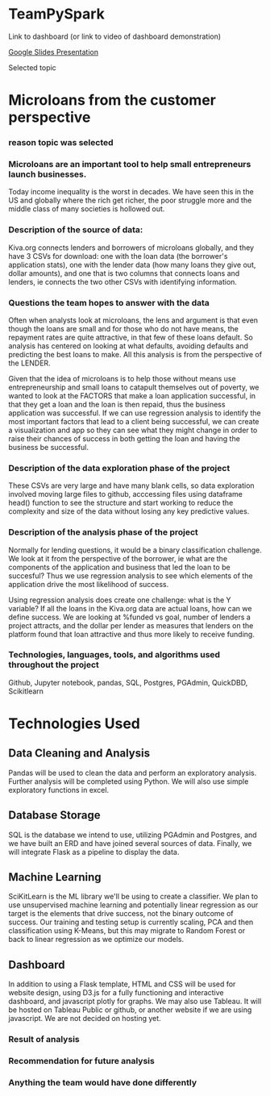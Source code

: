 # TeamPySpark


 Link to dashboard (or link to video of dashboard demonstration)

 [Google Slides Presentation](https://docs.google.com/presentation/d/1_PMTb9D7JATLUvOpR_WDij9qfOgb7B80TdIEhfzbzYs/edit?usp=sharing)

Selected topic
# Microloans from the customer perspective

### reason topic was selected
### Microloans are an important tool to help small entrepreneurs launch businesses.  
Today income inequality is the worst in decades.  We have seen this in the US and globally where the rich get richer, the poor struggle more and the middle class of many societies is hollowed out.  

### Description of the source of data:

Kiva.org connects lenders and borrowers of microloans globally, and they have 3 CSVs for download: one with the loan data (the borrower's application stats), one with the lender data (how many loans they give out, dollar amounts), and one that is two columns that connects loans and lenders, ie connects the two other CSVs with identifying information.

### Questions the team hopes to answer with the data

Often when analysts look at microloans, the lens and argument is that even though the loans are small and for those who do not have means, the repayment rates are quite attractive, in that few of these loans default.  So analysis has centered on looking at what defaults, avoiding defaults and predicting the best loans to make.  All this analysis is from the perspective of the LENDER.

Given that the idea of microloans is to help those without means use entrepreneurship and small loans to catapult themselves out of poverty, we wanted to look at the FACTORS that make a loan application successful, in that they get a loan and the loan is then repaid, thus the business application was successful.  If we can use regression analysis to identify the most important factors that lead to a client being successful, we can create a visualization and app so they can see what they might change in order to raise their chances of success in both getting the loan and having the business be successful.

### Description of the data exploration phase of the project

These CSVs are very large and have many blank cells, so data exploration involved moving large files to github, acccessing files using dataframe head() function to see the structure and start working to reduce the complexity and size of the data without losing any key predictive values.

### Description of the analysis phase of the project

Normally for lending questions, it would be a binary classification challenge.  We look at it from the perspective of the borrower, ie what are the components of the application and business that led the loan to be succesful?  Thus we use regression analysis to see which elements of the application drive the most likelihood of success.

Using regression analysis does create one challenge: what is the Y variable?  If all the loans in the Kiva.org data are actual loans, how can we define success.  We are looking at %funded vs goal, number of lenders a project attracts, and the dollar per lender as measures that lenders on the platform found that loan attractive and thus more likely to receive funding.

### Technologies, languages, tools, and algorithms used throughout the project

Github, Jupyter notebook, pandas, SQL, Postgres, PGAdmin, QuickDBD, Scikitlearn

# Technologies Used
## Data Cleaning and Analysis
Pandas will be used to clean the data and perform an exploratory analysis. Further analysis will be completed using Python.   We will also use simple exploratory functions in excel.

## Database Storage
SQL is the database we intend to use, utilizing PGAdmin and Postgres, and we have built an ERD and have joined several sources of data.  Finally, we will integrate Flask as a pipeline to display the data.

## Machine Learning
SciKitLearn is the ML library we'll be using to create a classifier. We plan to use unsupervised machine learning and potentially linear regression as our target is the elements that drive success, not the binary outcome of success.  Our training and testing setup is currently scaling, PCA and then classification using K-Means, but this may migrate to Random Forest or back to linear regression as we optimize our models.

## Dashboard
In addition to using a Flask template, HTML and CSS will be used for website design, using D3.js for a fully functioning and interactive dashboard, and javascript plotly for graphs. We may also use Tableau.  It will be hosted on Tableau Public or github, or another website if we are using javascript.  We are not decided on hosting yet.


### Result of analysis

### Recommendation for future analysis

### Anything the team would have done differently
